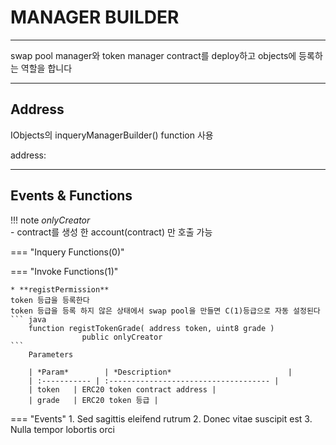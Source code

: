 # **MANAGER BUILDER**
- - -
swap pool manager와 token manager contract를 deploy하고 objects에 등록하는 역할을 합니다   

- - -
## **Address**
IObjects의 inqueryManagerBuilder() function 사용

address:
- - -

## **Events & Functions**

!!! note
    *onlyCreator*   
     - contract를 생성 한 account(contract) 만 호출 가능   
   
=== "Inquery Functions(0)"

    
=== "Invoke Functions(1)"

    * **registPermission**   
    token 등급을 등록한다   
    token 등급을 등록 하지 않은 상태에서 swap pool을 만들면 C(1)등급으로 자동 설정된다
    ``` java
        function registTokenGrade( address token, uint8 grade ) 
                    public onlyCreator
    ```  
        Parameters     
           
        | *Param*        | *Description*                          |
        | :----------- | :------------------------------------ |
        | token   | ERC20 token contract address |
        | grade   | ERC20 token 등급 |   
    
=== "Events"
    1. Sed sagittis eleifend rutrum
    2. Donec vitae suscipit est
    3. Nulla tempor lobortis orci


